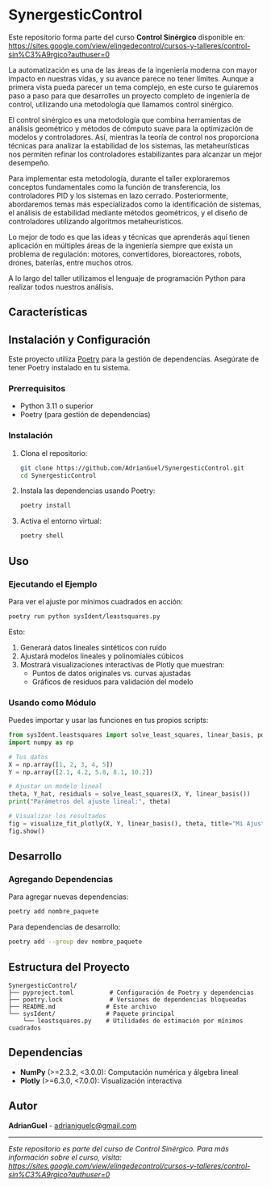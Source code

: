 # SynergesticControl

Este repositorio forma parte del curso **Control Sinérgico** disponible en: https://sites.google.com/view/elingedecontrol/cursos-y-talleres/control-sin%C3%A9rgico?authuser=0

La automatización es una de las áreas de la ingeniería moderna con mayor impacto en nuestras vidas, y su avance parece no tener límites. Aunque a primera vista pueda parecer un tema complejo, en este curso te guiaremos paso a paso para que desarrolles un proyecto completo de ingeniería de control, utilizando una metodología que llamamos control sinérgico.

El control sinérgico es una metodología que combina herramientas de análisis geométrico y métodos de cómputo suave para la optimización de modelos y controladores. Así, mientras la teoría de control nos proporciona técnicas para analizar la estabilidad de los sistemas, las metaheurísticas nos permiten refinar los controladores estabilizantes para alcanzar un mejor desempeño.

Para implementar esta metodología, durante el taller exploraremos conceptos fundamentales como la función de transferencia, los controladores PID y los sistemas en lazo cerrado. Posteriormente, abordaremos temas más especializados como la identificación de sistemas, el análisis de estabilidad mediante métodos geométricos, y el diseño de controladores utilizando algoritmos metaheurísticos.

Lo mejor de todo es que las ideas y técnicas que aprenderás aquí tienen aplicación en múltiples áreas de la ingeniería siempre que exista un problema de regulación: motores, convertidores, bioreactores, robots, drones, baterías, entre muchos otros.

A lo largo del taller utilizamos el lenguaje de programación Python para realizar todos nuestros análisis.

## Características

## Instalación y Configuración

Este proyecto utiliza [Poetry](https://python-poetry.org/) para la gestión de dependencias. Asegúrate de tener Poetry instalado en tu sistema.

### Prerrequisitos

- Python 3.11 o superior
- Poetry (para gestión de dependencias)

### Instalación

1. Clona el repositorio:
   ```bash
   git clone https://github.com/AdrianGuel/SynergesticControl.git
   cd SynergesticControl
   ```

2. Instala las dependencias usando Poetry:
   ```bash
   poetry install
   ```

3. Activa el entorno virtual:
   ```bash
   poetry shell
   ```

## Uso

### Ejecutando el Ejemplo

Para ver el ajuste por mínimos cuadrados en acción:

```bash
poetry run python sysIdent/leastsquares.py
```

Esto:
1. Generará datos lineales sintéticos con ruido
2. Ajustará modelos lineales y polinomiales cúbicos
3. Mostrará visualizaciones interactivas de Plotly que muestran:
   - Puntos de datos originales vs. curvas ajustadas
   - Gráficos de residuos para validación del modelo

### Usando como Módulo

Puedes importar y usar las funciones en tus propios scripts:

```python
from sysIdent.leastsquares import solve_least_squares, linear_basis, polynomial_basis, visualize_fit_plotly
import numpy as np

# Tus datos
X = np.array([1, 2, 3, 4, 5])
Y = np.array([2.1, 4.2, 5.8, 8.1, 10.2])

# Ajustar un modelo lineal
theta, Y_hat, residuals = solve_least_squares(X, Y, linear_basis())
print("Parámetros del ajuste lineal:", theta)

# Visualizar los resultados
fig = visualize_fit_plotly(X, Y, linear_basis(), theta, title="Mi Ajuste Lineal")
fig.show()
```

## Desarrollo

### Agregando Dependencias

Para agregar nuevas dependencias:

```bash
poetry add nombre_paquete
```

Para dependencias de desarrollo:

```bash
poetry add --group dev nombre_paquete
```

## Estructura del Proyecto

```
SynergesticControl/
├── pyproject.toml          # Configuración de Poetry y dependencias
├── poetry.lock             # Versiones de dependencias bloqueadas
├── README.md              # Este archivo
└── sysIdent/              # Paquete principal
    └── leastsquares.py    # Utilidades de estimación por mínimos cuadrados
```

## Dependencias

- **NumPy** (>=2.3.2, <3.0.0): Computación numérica y álgebra lineal
- **Plotly** (>=6.3.0, <7.0.0): Visualización interactiva

## Autor

**AdrianGuel** - adrianjguelc@gmail.com

---

*Este repositorio es parte del curso de Control Sinérgico. Para más información sobre el curso, visita: https://sites.google.com/view/elingedecontrol/cursos-y-talleres/control-sin%C3%A9rgico?authuser=0*
